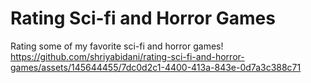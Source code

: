 # Rating Sci-fi and Horror Games
Rating some of my favorite sci-fi and horror games!
https://github.com/shriyabidani/rating-sci-fi-and-horror-games/assets/145644455/7dc0d2c1-4400-413a-843e-0d7a3c388c71

